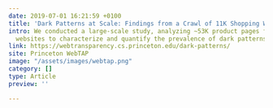 ```yaml
---
date: 2019-07-01 16:21:59 +0100
title: 'Dark Patterns at Scale: Findings from a Crawl of 11K Shopping Websites'
intro: We conducted a large-scale study, analyzing ~53K product pages from ~11K shopping
  websites to characterize and quantify the prevalence of dark patterns.
link: https://webtransparency.cs.princeton.edu/dark-patterns/
site: Princeton WebTAP
image: "/assets/images/webtap.png"
category: []
type: Article
preview: ''

---
```

